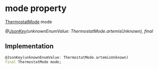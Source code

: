 


# mode property






[ThermostatMode](../../package-yonomi_sdk_dart_graphql_devices_thermostat_thermostat_queries.graphql/ThermostatMode-class.md) mode
  
_@[JsonKey](https://pub.dev/documentation/json_annotation/3.1.1/json_annotation/JsonKey-class.html)(unknownEnumValue: ThermostatMode.artemisUnknown), final_






## Implementation

```dart
@JsonKey(unknownEnumValue: ThermostatMode.artemisUnknown)
final ThermostatMode mode;


```







